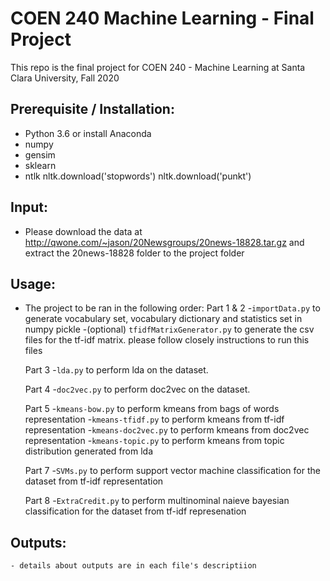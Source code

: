 # COEN 240 Machine Learning - Final Project
This repo is the final project for COEN 240 - Machine Learning at Santa Clara University, Fall 2020

## Prerequisite / Installation:
- Python 3.6 or install Anaconda
- numpy
- gensim
- sklearn
- ntlk 
    nltk.download('stopwords')
    nltk.download('punkt')

## Input:
- Please download the data at http://qwone.com/~jason/20Newsgroups/20news-18828.tar.gz and extract the 20news-18828 folder to the project folder


## Usage:
- The project to be ran in the following order:
    Part 1 & 2  -`importData.py` to generate vocabulary set, vocabulary dictionary and statistics set in numpy pickle
                -(optional) `tfidfMatrixGenerator.py` to generate the csv files for the tf-idf matrix. please follow closely instructions to run this files
    
    Part 3      -`lda.py` to perform lda on the dataset.
    
    Part 4      -`doc2vec.py` to perform doc2vec on the dataset.
    
    Part 5      -`kmeans-bow.py` to perform kmeans from bags of words representation
                -`kmeans-tfidf.py` to perform kmeans from tf-idf representation 
                -`kmeans-doc2vec.py` to perform kmeans from doc2vec representation
                -`kmeans-topic.py` to perform kmeans from topic distribution generated from lda 
    
    Part 7      -`SVMs.py` to perform support vector machine classification for the dataset from tf-idf representation 
    
    Part 8      -`ExtraCredit.py` to perform multinominal naieve bayesian classification for the dataset from tf-idf represenation 
## Outputs:
    - details about outputs are in each file's descriptiion 
